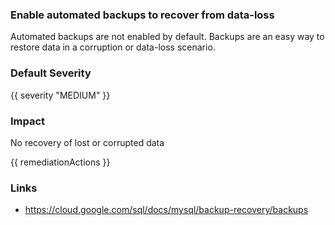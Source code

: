 
### Enable automated backups to recover from data-loss

Automated backups are not enabled by default. Backups are an easy way to restore data in a corruption or data-loss scenario.

### Default Severity
{{ severity "MEDIUM" }}

### Impact
No recovery of lost or corrupted data

<!-- DO NOT CHANGE -->
{{ remediationActions }}

### Links
- https://cloud.google.com/sql/docs/mysql/backup-recovery/backups
        